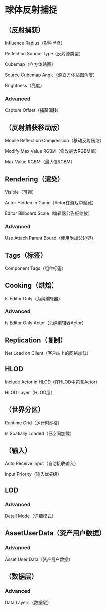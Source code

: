 # 球体反射捕捉
## <b>（反射捕获）</b>
Influence Radius（影响半径）
> 

Reflection Source Type（反射源类型）
> 

Cubemap（立方体贴图）
> 

Source Cubemap Angle（源立方体贴图角度）
> 

Brightness（亮度）
> 

### Advanced
Capture Offset（捕获偏移）
> 

## <b>（反射捕获移动版）</b>
Mobile Reflection Compression（移动反射压缩）
> 

Modify Max Value RGBM（修改最大RGBM值）
> 

Max Value RGBM（最大值RGBM）
> 

## <b>Rendering（渲染）</b>
Visible（可视）
> 

Actor Hidden In Game（Actor在游戏中隐藏）
> 

Editor Billboard Scale（编辑器公告板缩放）
> 

### Advanced
Use Attach Parent Bound（使用附加父边界）
> 

## <b>Tags（标签）</b>
Component Tags（组件标签）
> 

## <b>Cooking（烘焙）</b>
Is Editor Only（为纯编辑器）
> 

### Advanced
Is Editor Only Actor（为纯编辑器Actor）
> 

## <b>Replication（复制）</b>
Net Load on Client（客户端上的网络加载）
> 

## <b>HLOD</b>
Include Actor in HLOD（在HLOD中包含Actor）
> 

HLOD Layer（HLOD层）
> 

## <b>（世界分区）</b>
Runtime Grid（运行时网格）
> 

Is Spatially Loaded（已空间加载）
> 

## <b>（输入）</b>
Auto Receive Input（自动接收输入）
> 

Input Priority（输入优先级）
> 

## <b>LOD</b>
### Advanced
Detail Mode（详细模式）
> 

## <b>AssetUserData（资产用户数据）</b>
### Advanced
Asset User Data（资产用户数据）
> 

## <b>（数据层）</b>
### Advanced
Data Layers（数据层）
> 